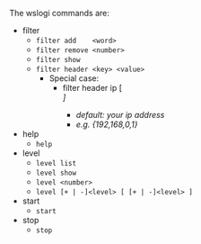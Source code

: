 
The wslogi commands are:
- filter
    - `filter add    <word>`
    - `filter remove <number>`
    - `filter show`
    - `filter header <key> <value>`
        - Special case:
            - filter header ip [<address>]
                - default: your ip address
                - e.g. {192,168,0,1}
- help
    - `help`
- level
    - `level list`
    - `level show`
    - `level <number>`
    - `level [+ | -]<level> [ [+ | -]<level> ]`
- start
    - `start`
- stop
    - `stop`

